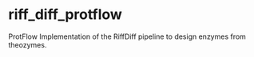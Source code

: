 # riff_diff_protflow
ProtFlow Implementation of the RiffDiff pipeline to design enzymes from theozymes.

